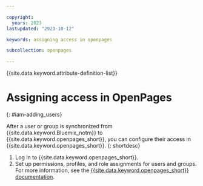 ```yaml
---

copyright:
  years: 2023
lastupdated: "2023-10-12"

keywords: assigning access in openpages

subcollection: openpages

---
```


{{site.data.keyword.attribute-definition-list}}


# Assigning access in OpenPages
{: #iam-adding_users}

After a user or group is synchronized from {{site.data.keyword.Bluemix_notm}} to {{site.data.keyword.openpages_short}}, you can configure their access in {{site.data.keyword.openpages_short}}.
{: shortdesc}

1. Log in to {{site.data.keyword.openpages_short}}.
2. Set up permissions, profiles, and role assignments for users and groups. For more information, see the [{{site.data.keyword.openpages_short}} documentation](https://www.ibm.com/docs/en/openpages/9.0.0).
